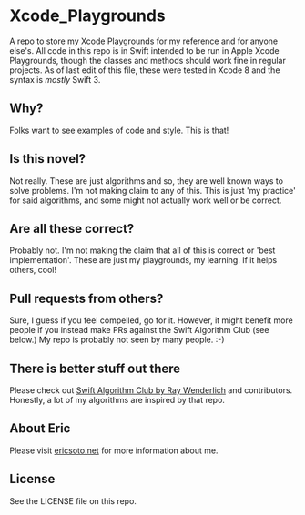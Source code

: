 # Xcode_Playgrounds
A repo to store my Xcode Playgrounds for my reference and for anyone else's. All code in this repo is in Swift intended to be run in Apple Xcode Playgrounds, though the classes and methods should work fine in regular projects. As of last edit of this file, these were tested in Xcode 8 and the syntax is *mostly* Swift 3.

## Why?
Folks want to see examples of code and style. This is that!

## Is this novel?
Not really. These are just algorithms and so, they are well known ways to solve problems. I'm not making claim to any of this. This is just 'my practice' for said algorithms, and some might not actually work well or be correct.

## Are all these correct?
Probably not. I'm not making the claim that all of this is correct or 'best implementation'. These are just my playgrounds, my learning. If it helps others, cool!

## Pull requests from others?
Sure, I guess if you feel compelled, go for it. However, it might benefit more people if you instead make PRs against the Swift Algorithm Club (see below.) My repo is probably not seen by many people. :-)

## There is better stuff out there
Please check out [Swift Algorithm Club by Ray Wenderlich](https://github.com/raywenderlich/swift-algorithm-club) and contributors. Honestly, a lot of my algorithms are inspired by that repo.

## About Eric
Please visit [ericsoto.net](https://www.ericsoto.net/) for more information about me.

## License
See the LICENSE file on this repo.
